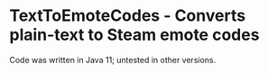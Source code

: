 TextToEmoteCodes - Converts plain-text to Steam emote codes
=========

Code was written in Java 11; untested in other versions.
